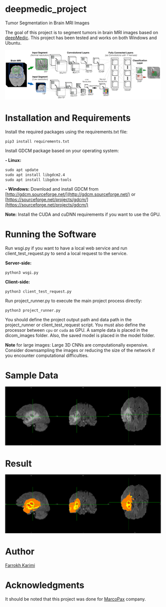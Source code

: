 # deepmedic_project
Tumor Segmentation in Brain MRI Images

The goal of this project is to segment tumors in brain MRI images based on [deepMedic](https://www.sciencedirect.com/science/article/pii/S1361841516301839). This project has been tested and works on both Windows and Ubuntu.
<p align="center"><img src="https://github.com/farrokhkarimi/deepmedic_project/blob/main/documentation/deepMedic.png" /></p>

# Installation and Requirements
Install the required packages using the requirements.txt file:
```
pip3 install requirements.txt
```
Install GDCM package based on your operating system:

**- Linux:**
```
sudo apt update
sudo apt install libgdcm2.4
sudo apt install libgdcm-tools
```

**- Windows:**
Download and install GDCM from [http://gdcm.sourceforge.net/](http://gdcm.sourceforge.net/) or [https://sourceforge.net/projects/gdcm/](https://sourceforge.net/projects/gdcm/)

**Note:** Install the CUDA and cuDNN requirements if you want to use the GPU.

# Running the Software
Run wsgi.py if you want to have a local web service and run client_test_request.py to send a local request to the service.

**Server-side:**
```
python3 wsgi.py
```

**Client-side:**
```
python3 client_test_request.py
```
Run project_runner.py to execute the main project process directly:
```
python3 project_runner.py
```
You should define the project output path and data path in the project_runner or client_test_request script. You must also define the processor between `cpu` or `cuda` as GPU. A sample data is placed in the dicom_images folder. Also, the saved model is placed in the model folder.

**Note** for large images: Large 3D CNNs are computationally expensive. Consider downsampling the images or reducing the size of the network if you encounter computational difficulties.

# Sample Data
<p align="center"><img src="https://github.com/farrokhkarimi/deepmedic_project/blob/main/documentation/sample.png" /></p>

# Result
<p align="center"><img src="https://github.com/farrokhkarimi/deepmedic_project/blob/main/documentation/result.png" /></p>

# Author
[Farrokh Karimi](farrokhkarimi.github.io)

# Acknowledgments
It should be noted that this project was done for [MarcoPax](https://www.marcopacs.com/en/) company.

